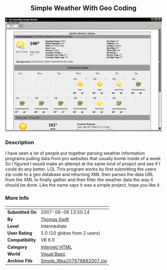 ﻿<div align="center">

## Simple Weather With Geo Coding

<img src="PIC2007881710131221.gif">
</div>

### Description

I have seen a lot of people put together parsing weather information programs pulling data from pro websites that usually bomb inside of a week So I figured I would make an attempt at the same kind of project and see if I could do any better. LOL This program works by first submitting the users zip code to a geo database and returning XML then parses the data URL from the XML to finally gather and then filter the weather data the way it should be done. Like the name says it was a simple project, hope you like it.
 
### More Info
 


<span>             |<span>
---                |---
**Submitted On**   |2007-08-08 13:50:14
**By**             |[Thomas Swift](https://github.com/Planet-Source-Code/PSCIndex/blob/master/ByAuthor/thomas-swift.md)
**Level**          |Intermediate
**User Rating**    |5.0 (10 globes from 2 users)
**Compatibility**  |VB 6\.0
**Category**       |[Internet/ HTML](https://github.com/Planet-Source-Code/PSCIndex/blob/master/ByCategory/internet-html__1-34.md)
**World**          |[Visual Basic](https://github.com/Planet-Source-Code/PSCIndex/blob/master/ByWorld/visual-basic.md)
**Archive File**   |[Simple\_Wea207878882007\.zip](https://github.com/Planet-Source-Code/thomas-swift-simple-weather-with-geo-coding__1-69120/archive/master.zip)








